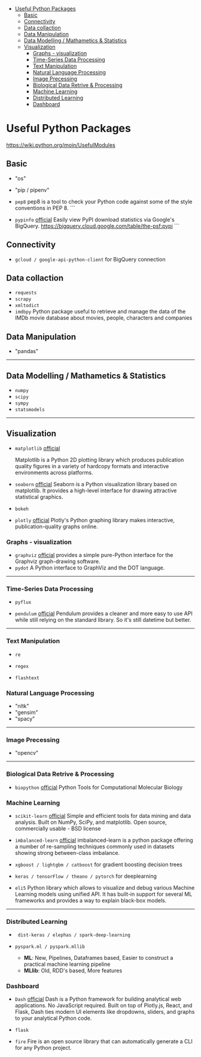 <!-- TOC START min:1 max:3 link:true update:true -->
- [Useful Python Packages](#useful-python-packages)
  - [Basic](#basic)
  - [Connectivity](#connectivity)
  - [Data collaction](#data-collaction)
  - [Data Manipulation](#data-manipulation)
  - [Data Modelling / Mathametics & Statistics](#data-modelling--mathametics--statistics)
  - [Visualization](#visualization)
    - [Graphs - visualization](#graphs---visualization)
    - [Time-Series Data Processing](#time-series-data-processing)
    - [Text Manipulation](#text-manipulation)
    - [Natural Language Processing](#natural-language-processing)
    - [Image Precessing](#image-precessing)
    - [Biological Data Retrive & Processing](#biological-data-retrive--processing)
    - [Machine Learning](#machine-learning)
    - [Distributed Learning](#distributed-learning)
    - [Dashboard](#dashboard)

<!-- TOC END -->

# Useful Python Packages
https://wiki.python.org/moin/UsefulModules

## Basic

*  "os"
<!--``` ```-->

* "pip / pipenv"
<!--``` ```-->

* ```pep8```
	pep8 is a tool to check your Python code against some of the style conventions in PEP 8. ```

* ```pypinfo``` [official](https://github.com/ofek/pypinfo)
	Easily view PyPI download statistics via Google's BigQuery. https://bigquery.cloud.google.com/table/the-psf:pypi ```

## Connectivity

* ```gcloud / google-api-python-client```
	for BigQuery connection

## Data collaction
* ```requests```
* ```scrapy```
* ```xmltodict```
* ```imdbpy```
  Python package useful to retrieve and manage the data of the IMDb movie database about movies, people, characters and companies

## Data Manipulation

* "pandas"

---

## Data Modelling / Mathametics & Statistics

* ```numpy```
* ```scipy```
* ```sympy```
* ```statsmodels```

---


## Visualization

* ```matplotlib``` [official](https://matplotlib.org/)

	Matplotlib is a Python 2D plotting library which produces publication quality figures in a variety of hardcopy formats and interactive environments across platforms.  


* ```seaborn``` [official](https://seaborn.pydata.org/)
	Seaborn is a Python visualization library based on matplotlib. It provides a high-level interface for drawing attractive statistical graphics.

* ```bokeh```


* ```plotly``` [official](https://plot.ly/python/)
 	Plotly's Python graphing library makes interactive, publication-quality graphs online.

### Graphs - visualization

* ```graphviz``` [official](https://graphviz.readthedocs.io/en/stable/manual.html)
	provides a simple pure-Python interface for the Graphviz graph-drawing software.
* ```pydot``` []()
	A Python interface to GraphViz and the DOT language.

---

### Time-Series Data Processing
* ```pyflux```

* ```pendulum``` [official](https://github.com/sdispater/pendulum)
 	Pendulum provides a cleaner and more easy to use API while still relying on the standard library. So it's still datetime but better.

---

### Text Manipulation
* ```re```

* ```regex```


* ```flashtext```



### Natural Language Processing

* "nltk"
* "gensim"
* "spacy"

---

### Image Precessing
* "opencv"

---

### Biological Data Retrive & Processing
* ```biopython``` [official](https://biopython.org/)
 	Python Tools for Computational Molecular Biology

### Machine Learning
* ```scikit-learn``` [official](http://scikit-learn.org/stable/)
	Simple and efficient tools for data mining and data analysis. Built on NumPy, SciPy, and matplotlib. Open source, commercially usable - BSD license

* ```imbalanced-learn``` [official](http://imbalanced-learn.org/)
	imbalanced-learn is a python package offering a number of re-sampling techniques commonly used in datasets showing strong between-class imbalance.

* ```xgboost / lightgbm / catboost```
 	for gradient boosting decision trees

* ```keras / tensorFlow / theano / pytorch```
	for deeplearning

* ```eli5``` []()
	Python library which allows to visualize and debug various Machine Learning models using unified API. It has built-in support for several ML frameworks and provides a way to explain black-box models.

---

### Distributed Learning

* ``` dist-keras / elephas / spark-deep-learning```

* ```pyspark.ml / pyspark.mllib```
  * **ML**:	New, Pipelines, Dataframes based, Easier to construct a practical machine learning pipeline
  * **MLlib**:	Old, RDD's based, More features

### Dashboard
* ```Dash``` [official](https://plot.ly/products/dash/)
 	Dash is a Python framework for building analytical web applications. No JavaScript required. Built on top of Plotly.js, React, and Flask, Dash ties modern UI elements like dropdowns, sliders, and graphs to your analytical Python code.

* ```flask```

* ```fire```
	Fire is an open source library that can automatically generate a CLI for any Python project.

